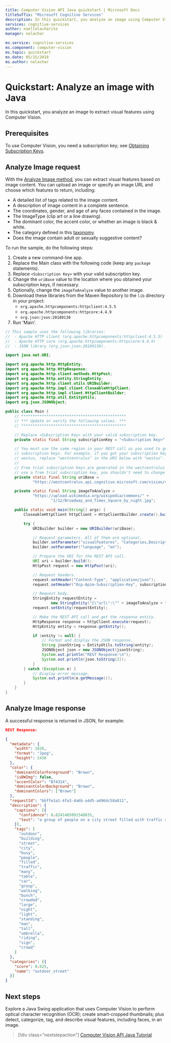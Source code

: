 ```yaml
---
title: Computer Vision API Java quickstart | Microsoft Docs
titleSuffix: "Microsoft Cognitive Services"
description: In this quickstart, you analyze an image using Computer Vision with Java in Cognitive Services.
services: cognitive-services
author: noellelacharite
manager: nolachar

ms.service: cognitive-services
ms.component: computer-vision
ms.topic: quickstart
ms.date: 05/15/2018
ms.author: nolachar
---
```

# Quickstart: Analyze an image with Java

In this quickstart, you analyze an image to extract visual features using Computer Vision.

## Prerequisites

To use Computer Vision, you need a subscription key; see [Obtaining Subscription Keys](../Vision-API-How-to-Topics/HowToSubscribe.md).

## Analyze Image request

With the [Analyze Image method](https://westus.dev.cognitive.microsoft.com/docs/services/5adf991815e1060e6355ad44/operations/56f91f2e778daf14a499e1fa), you can extract visual features based on image content. You can upload an image or specify an image URL and choose which features to return, including:

* A detailed list of tags related to the image content.
* A description of image content in a complete sentence.
* The coordinates, gender, and age of any faces contained in the image.
* The ImageType (clip art or a line drawing).
* The dominant color, the accent color, or whether an image is black & white.
* The category defined in this [taxonomy](../Category-Taxonomy.md).
* Does the image contain adult or sexually suggestive content?

To run the sample, do the following steps:

1. Create a new command-line app.
1. Replace the Main class with the following code (keep any `package` statements).
1. Replace `<Subscription Key>` with your valid subscription key.
1. Change the `uriBase` value to the location where you obtained your subscription keys, if necessary.
1. Optionally, change the `imageToAnalyze` value to another image.
1. Download these libraries from the Maven Repository to the `lib` directory in your project:
   * `org.apache.httpcomponents:httpclient:4.5.5`
   * `org.apache.httpcomponents:httpcore:4.4.9`
   * `org.json:json:20180130`
1. Run 'Main'.

```java
// This sample uses the following libraries:
//  - Apache HTTP client (org.apache.httpcomponents:httpclient:4.5.5)
//  - Apache HTTP core (org.apache.httpcomponents:httpccore:4.4.9)
//  - JSON library (org.json:json:20180130).

import java.net.URI;

import org.apache.http.HttpEntity;
import org.apache.http.HttpResponse;
import org.apache.http.client.methods.HttpPost;
import org.apache.http.entity.StringEntity;
import org.apache.http.client.utils.URIBuilder;
import org.apache.http.impl.client.CloseableHttpClient;
import org.apache.http.impl.client.HttpClientBuilder;
import org.apache.http.util.EntityUtils;
import org.json.JSONObject;

public class Main {
    // **********************************************
    // *** Update or verify the following values. ***
    // **********************************************

    // Replace <Subscription Key> with your valid subscription key.
    private static final String subscriptionKey = "<Subscription Key>";

    // You must use the same region in your REST call as you used to get your
    // subscription keys. For example, if you got your subscription keys from
    // westus, replace "westcentralus" in the URI below with "westus".
    //
    // Free trial subscription keys are generated in the westcentralus region. If you
    // use a free trial subscription key, you shouldn't need to change this region.
    private static final String uriBase =
            "https://westcentralus.api.cognitive.microsoft.com/vision/v2.0/analyze";

    private static final String imageToAnalyze =
            "https://upload.wikimedia.org/wikipedia/commons/" +
                    "1/12/Broadway_and_Times_Square_by_night.jpg";

    public static void main(String[] args) {
        CloseableHttpClient httpClient = HttpClientBuilder.create().build();

        try {
            URIBuilder builder = new URIBuilder(uriBase);

            // Request parameters. All of them are optional.
            builder.setParameter("visualFeatures", "Categories,Description,Color");
            builder.setParameter("language", "en");

            // Prepare the URI for the REST API call.
            URI uri = builder.build();
            HttpPost request = new HttpPost(uri);

            // Request headers.
            request.setHeader("Content-Type", "application/json");
            request.setHeader("Ocp-Apim-Subscription-Key", subscriptionKey);

            // Request body.
            StringEntity requestEntity =
                    new StringEntity("{\"url\":\"" + imageToAnalyze + "\"}");
            request.setEntity(requestEntity);

            // Make the REST API call and get the response entity.
            HttpResponse response = httpClient.execute(request);
            HttpEntity entity = response.getEntity();

            if (entity != null) {
                // Format and display the JSON response.
                String jsonString = EntityUtils.toString(entity);
                JSONObject json = new JSONObject(jsonString);
                System.out.println("REST Response:\n");
                System.out.println(json.toString(2));
            }
        } catch (Exception e) {
            // Display error message.
            System.out.println(e.getMessage());
        }
    }
}
```

## Analyze Image response

A successful response is returned in JSON, for example:

```json
REST Response:

{
  "metadata": {
    "width": 1826,
    "format": "Jpeg",
    "height": 2436
  },
  "color": {
    "dominantColorForeground": "Brown",
    "isBWImg": false,
    "accentColor": "B74314",
    "dominantColorBackground": "Brown",
    "dominantColors": ["Brown"]
  },
  "requestId": "bbffe1a1-4fa3-4a6b-a4d5-a4964c58a811",
  "description": {
    "captions": [{
      "confidence": 0.8241405091548035,
      "text": "a group of people on a city street filled with traffic at night"
    }],
    "tags": [
      "outdoor",
      "building",
      "street",
      "city",
      "busy",
      "people",
      "filled",
      "traffic",
      "many",
      "table",
      "car",
      "group",
      "walking",
      "bunch",
      "crowded",
      "large",
      "night",
      "light",
      "standing",
      "man",
      "tall",
      "umbrella",
      "riding",
      "sign",
      "crowd"
    ]
  },
  "categories": [{
    "score": 0.625,
    "name": "outdoor_street"
  }]
}
```

## Next steps

Explore a Java Swing application that uses Computer Vision to perform optical character recognition (OCR); create smart-cropped thumbnails; plus detect, categorize, tag, and describe visual features, including faces, in an image.

> [!div class="nextstepaction"]
> [Computer Vision API Java Tutorial](../Tutorials/java-tutorial.md)
